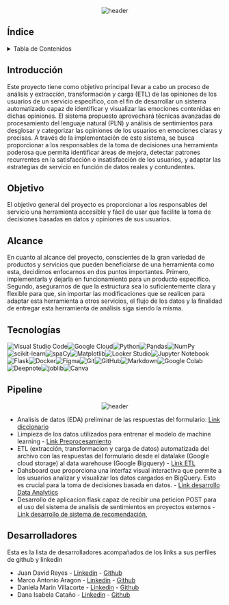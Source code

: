 <p align="center">
  <img src="https://github.com/TesterRB/Analisis-de-sentimientos/blob/main/src/banner.png" alt="header">
</p>

## Índice

<!-- TABLE OF CONTENTS -->
<details>
  <summary>Tabla de Contenidos</summary>
  <ol>
    <li><a href="#Índice">Índice</a></li>
    <li><a href="#Introducción">Introducción</a></li>
    <li><a href="#Objetivo">Objetivo</a></li>
    <li><a href="#Alcance">Alcance</a></li>
    <li><a href="#Tecnologías">Tecnologías utilizadas</a></li>
    <li><a href="#Pipeline">Pipeline</a></li>
    <li><a href="#Desarrolladores">Desarrolladores</a></li>
  </ol>
</details>

## Introducción

Este proyecto tiene como objetivo principal llevar a cabo un proceso de análisis y extracción, transformación y carga (ETL) de las opiniones de los usuarios de un servicio específico, con el fin de desarrollar un sistema automatizado capaz de identificar y visualizar las emociones contenidas en dichas opiniones.
El sistema propuesto aprovechará técnicas avanzadas de procesamiento del lenguaje natural (PLN) y análisis de sentimientos para desglosar y categorizar las opiniones de los usuarios en emociones claras y precisas. A través de la implementación de este sistema, se busca proporcionar a los responsables de la toma de decisiones una herramienta poderosa que permita identificar áreas de mejora, detectar patrones recurrentes en la satisfacción o insatisfacción de los usuarios, y adaptar las estrategias de servicio en función de datos reales y contundentes.

## Objetivo

El objetivo general del proyecto es proporcionar a los responsables del servicio una herramienta accesible y fácil de usar que facilite la toma de decisiones basadas en datos y opiniones de sus usuarios.

## Alcance

En cuanto al alcance del proyecto, conscientes de la gran variedad de productos y servicios que pueden beneficiarse de una herramienta como esta, decidimos enfocarnos en dos puntos importantes. Primero, implementarla y dejarla en funcionamiento para un producto específico. Segundo, asegurarnos de que la estructura sea lo suficientemente clara y flexible para que, sin importar las modificaciones que se realicen para adaptar esta herramienta a otros servicios, el flujo de los datos y la finalidad de entregar esta herramienta de análisis siga siendo la misma.

## Tecnologías

![Visual Studio Code](https://img.shields.io/badge/Visual%20Studio%20Code-0078d7.svg?style=for-the-badge&logo=visual-studio-code&logoColor=white)![Google Cloud](https://img.shields.io/badge/GoogleCloud-%234285F4.svg?style=for-the-badge&logo=google-cloud&logoColor=white)![Python](https://img.shields.io/badge/python-3670A0?style=for-the-badge&logo=python&logoColor=ffdd54)![Pandas](https://img.shields.io/badge/pandas-%23150458.svg?style=for-the-badge&logo=pandas&logoColor=white)![NumPy](https://img.shields.io/badge/numpy-%23013243.svg?style=for-the-badge&logo=numpy&logoColor=white)![scikit-learn](https://img.shields.io/badge/scikit--learn-%23F7931E.svg?style=for-the-badge&logo=scikit-learn&logoColor=white)![spaCy](https://img.shields.io/badge/spaCy-09A3D5?style=for-the-badge&logo=spacy&logoColor=white)![Matplotlib](https://img.shields.io/badge/Matplotlib-%23ffffff.svg?style=for-the-badge&logo=Matplotlib&logoColor=black)![Looker Studio](https://img.shields.io/badge/Looker_Studio-4285F4?style=for-the-badge&logo=looker&logoColor=white)![Jupyter Notebook](https://img.shields.io/badge/jupyter-%23FA0F00.svg?style=for-the-badge&logo=jupyter&logoColor=white)![Flask](https://img.shields.io/badge/flask-%23000.svg?style=for-the-badge&logo=flask&logoColor=white)![Docker](https://img.shields.io/badge/docker-%230db7ed.svg?style=for-the-badge&logo=docker&logoColor=white)![Figma](https://img.shields.io/badge/figma-%23F24E1E.svg?style=for-the-badge&logo=figma&logoColor=white)![Git](https://img.shields.io/badge/git-%23F05033.svg?style=for-the-badge&logo=git&logoColor=white)![GitHub](https://img.shields.io/badge/github-%23121011.svg?style=for-the-badge&logo=github&logoColor=white)![Markdown](https://img.shields.io/badge/markdown-%23000000.svg?style=for-the-badge&logo=markdown&logoColor=white)![Google Colab](https://img.shields.io/badge/Google_Colab-F9AB00?style=for-the-badge&logo=googlecolab&logoColor=white)![Deepnote](https://img.shields.io/badge/Deepnote-3793EF?style=for-the-badge&logo=deepnote&logoColor=white)![joblib](https://img.shields.io/badge/joblib-3E4EE3?style=for-the-badge&logo=joblib&logoColor=white)![Canva](https://img.shields.io/badge/Canva-00C4CC?style=for-the-badge&logo=canva&logoColor=white)

## Pipeline

<p align="center">
  <img src="https://github.com/TesterRB/Analisis-de-sentimientos/blob/main/src/pipeline.png" alt="header">
</p>

- Analisis de datos (EDA) preliminar de las respuestas del formulario: [Link diccionario](https://docs.google.com/spreadsheets/d/1E0B0LYUlOoxMaXuXUV6i2kzVYoTtiZaH/edit?usp=sharing&ouid=110626938180094444619&rtpof=true&sd=true)
- Limpieza de los datos utilizados para entrenar el modelo de machine learning - [Link Preprocesamiento](https://github.com/ksfajardo/PG-YELP-GMAPS/blob/main/ConversionArchivosParquet.ipynb)
- ETL (extracción, transformacion y carga de datos) automatizada del archivo con las respuestas del formulario desde el datalake (Google cloud storage) al data warehouse (Google Bigquery) - [Link ETL](https://github.com/ksfajardo/PG-YELP-GMAPS/tree/main/GMaps_Yelp_ETL)
- Dahsboard que proporciona una interfaz visual interactiva que permite a los usuarios analizar y visualizar los datos cargados en BigQuery. Esto es crucial para la toma de decisiones basada en datos. - [Link desarrollo Data Analytics](https://github.com/ksfajardo/PG-YELP-GMAPS/tree/main/DA)
- Desarrollo de aplicacion flask capaz de recibir una peticion POST para el uso del sistema de analisis de sentimientos en proyectos externos - [Link desarrollo de sistema de recomendación](https://github.com/ksfajardo/PG-YELP-GMAPS/tree/main/ML%20Model%20-%20API),

## Desarrolladores

Esta es la lista de desarrolladores acompañados de los links a sus perfiles de github y linkedin

- Juan David Reyes - [Linkedin](https://www.linkedin.com/in/juan-david-reyes-burbano/) - [Github](https://github.com/TesterRB)
- Marco Antonio Aragon - [Linkedin](https://www.linkedin.com/in/marco-antonio-aragon-vivas-572183289/) - [Github](https://github.com/MarcAragon)
- Daniela Marin Villacorte - [Linkedin](https://www.linkedin.com/in/daniela-mar%C3%ADn-villacorte-ab6558267/) - [Github](https://github.com/TesterRB)
- Dana Isabela Cataño - [Linkedin](https://www.linkedin.com/in/juan-david-reyes-burbano/) - [Github](https://github.com/TesterRB)
